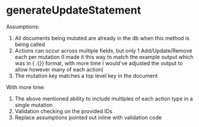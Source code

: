 # generateUpdateStatement

Assumptions:
 1. All documents being mutated are already in the db when this method is being called
 2. Actions can occur across multiple fields, but only 1 Add/Update/Remove each per mutation
 (I made it this way to match the example output which was in { <action>:{}} format,
  with more time I would've adjusted the output to allow however many of each action)
 3. The mutation key matches a top level key in the document
 
  With more time:
 1. The above mentioned ability to include multiples of each action type in a single mutation
 2. Validation checking on the provided IDs
 3. Replace assumptions pointed out inline with validation code
